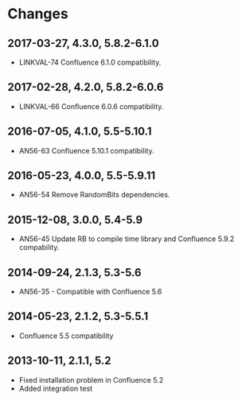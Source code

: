 Changes
=======
2017-03-27, 4.3.0, 5.8.2-6.1.0
------------------------------
* LINKVAL-74 Confluence 6.1.0 compatibility.

2017-02-28, 4.2.0, 5.8.2-6.0.6
------------------------------
* LINKVAL-66 Confluence 6.0.6 compatibility.

2016-07-05, 4.1.0, 5.5-5.10.1
-----------------------------
* AN56-63 Confluence 5.10.1 compatibility.

2016-05-23, 4.0.0, 5.5-5.9.11
-----------------------------
* AN56-54 Remove RandomBits dependencies.

2015-12-08, 3.0.0, 5.4-5.9
----------------------------
* AN56-45 Update RB to compile time library and Confluence 5.9.2 compability.

2014-09-24, 2.1.3, 5.3-5.6
--------------------------
* AN56-35 - Compatible with Confluence 5.6

2014-05-23, 2.1.2, 5.3-5.5.1
----------------------------
* Confluence 5.5 compatibility

2013-10-11, 2.1.1, 5.2
----------------------
* Fixed installation problem in Confluence 5.2
* Added integration test
